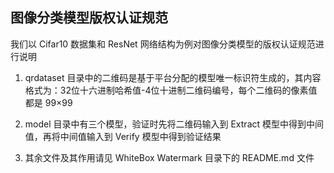 ## 图像分类模型版权认证规范

我们以 Cifar10 数据集和 ResNet 网络结构为例对图像分类模型的版权认证规范进行说明

1. qrdataset 目录中的二维码是基于平台分配的模型唯一标识符生成的，其内容格式为：32位十六进制哈希值-4位十进制二维码编号，每个二维码的像素值都是 99×99

2. model 目录中有三个模型，验证时先将二维码输入到 Extract 模型中得到中间值，再将中间值输入到 Verify 模型中得到验证结果

3. 其余文件及其作用请见 WhiteBox Watermark 目录下的 README.md 文件
